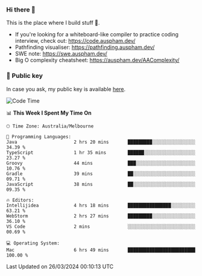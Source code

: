 ### Hi there 👋

This is the place where I build stuff 👀. 

- If you're looking for a whiteboard-like compiler to practice coding interview, check out: https://code.auspham.dev/
- Pathfinding visualiser: https://pathfinding.auspham.dev/
- SWE note: https://swe.auspham.dev/
- Big O complexity cheatsheet: https://auspham.dev/AAComplexity/

### 🔑 Public key

In case you ask, my public key is available [here](https://public.auspham.dev/).

<!--START_SECTION:waka-->
![Code Time](http://img.shields.io/badge/Code%20Time-1%2C234%20hrs%2021%20mins-blue)

📊 **This Week I Spent My Time On** 

```text
🕑︎ Time Zone: Australia/Melbourne

💬 Programming Languages: 
Java                     2 hrs 20 mins       █████████░░░░░░░░░░░░░░░░   34.39 % 
TypeScript               1 hr 35 mins        ██████░░░░░░░░░░░░░░░░░░░   23.27 % 
Groovy                   44 mins             ███░░░░░░░░░░░░░░░░░░░░░░   10.76 % 
Gradle                   39 mins             ██░░░░░░░░░░░░░░░░░░░░░░░   09.71 % 
JavaScript               38 mins             ██░░░░░░░░░░░░░░░░░░░░░░░   09.35 % 

🔥 Editors: 
Intellijidea             4 hrs 18 mins       ████████████████░░░░░░░░░   63.21 % 
WebStorm                 2 hrs 27 mins       █████████░░░░░░░░░░░░░░░░   36.10 % 
VS Code                  2 mins              ░░░░░░░░░░░░░░░░░░░░░░░░░   00.69 % 

💻 Operating System: 
Mac                      6 hrs 49 mins       █████████████████████████   100.00 % 
```


 Last Updated on 26/03/2024 00:10:13 UTC
<!--END_SECTION:waka-->

<!--
**rockmanvnx6/rockmanvnx6** is a ✨ _special_ ✨ repository because its `README.md` (this file) appears on your GitHub profile.

Here are some ideas to get you started:

- 🔭 I’m currently working on ...
- 🌱 I’m currently learning ...
- 👯 I’m looking to collaborate on ...
- 🤔 I’m looking for help with ...
- 💬 Ask me about ...
- 📫 How to reach me: ...
- 😄 Pronouns: ...
- ⚡ Fun fact: ...
-->
